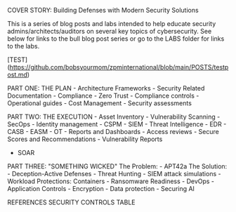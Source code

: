 
COVER STORY: Building Defenses with Modern Security Solutions

This is a series of blog posts and labs intended to help educate security admins/architects/auditors on several key topics of cybersecurity.
See below for links to the bull blog post series or go to the LABS folder for links to the labs.

[TEST] (https://github.com/bobsyourmom/zpminternational/blob/main/POSTS/testpost.md)

PART ONE: THE PLAN
	- Architecture Frameworks
	- Security Related Documentation
	- Compliance
	- Zero Trust
	- Compliance controls
	- Operational guides
	- Cost Management
	- Security assessments

PART TWO: THE EXECUTION
	- Asset Inventory
	- Vulnerability Scanning
	- SecOps
	- Identity management
	- CSPM 
	- SIEM
	- Threat Intelligence
	- EDR
	- CASB
	- EASM
	- OT
	- Reports and Dashboards
	- Access reviews
	- Secure Scores and Recommendations
	- Vulnerability Reports
  - SOAR

PART THREE: "SOMETHING WICKED"
The Problem:
	- APT42a
The Solution:
	- Deception-Active Defenses
	- Threat Hunting
	- SIEM attack simulations
	- Workload Protections: Containers
	- Ransomware Readiness
	- DevOps
	- Application Controls
	- Encryption
	- Data protection
	- Securing AI

REFERENCES
SECURITY CONTROLS TABLE
